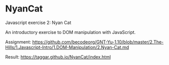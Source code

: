 # NyanCat
Javascript exercise 2: Nyan Cat 

An introductory exercise to DOM manipulation with JavaScript.

Assignment: https://github.com/becodeorg/GNT-Yu-1.10/blob/master/2.The-Hills/1.Javascript-Intro/1.DOM-Manipulation/2.Nyan-Cat.md

Result: https://taggar.github.io/NyanCat/index.html

